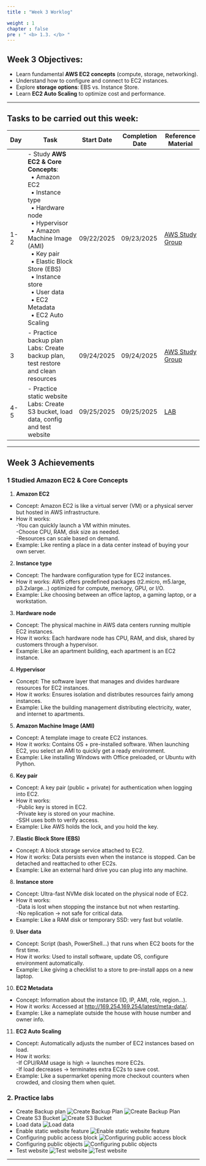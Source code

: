 ```yaml
---
title : "Week 3 Worklog"

weight : 1 
chapter : false
pre : " <b> 1.3. </b> "
---
```

## Week 3 Objectives:
- Learn fundamental **AWS EC2 concepts** (compute, storage, networking).  
- Understand how to configure and connect to EC2 instances.  
- Explore **storage options**: EBS vs. Instance Store.  
- Learn **EC2 Auto Scaling** to optimize cost and performance.  

---

## Tasks to be carried out this week:

| Day | Task | Start Date | Completion Date | Reference Material |
|-----|------|------------|-----------------|-------------------|
| 1-2 | - Study **AWS EC2 & Core Concepts**:<br>&nbsp;&nbsp;• Amazon EC2<br>&nbsp;&nbsp;• Instance type<br>&nbsp;&nbsp;• Hardware node<br>&nbsp;&nbsp;• Hypervisor<br>&nbsp;&nbsp;• Amazon Machine Image (AMI)<br>&nbsp;&nbsp;• Key pair<br>&nbsp;&nbsp;• Elastic Block Store (EBS)<br>&nbsp;&nbsp;• Instance store<br>&nbsp;&nbsp;• User data<br>&nbsp;&nbsp;• EC2 Metadata<br>&nbsp;&nbsp;• EC2 Auto Scaling | 09/22/2025 | 09/23/2025 | [AWS Study Group](https://www.youtube.com/watch?v=AQlsd0nWdZk&list=PLahN4TLWtox2a3vElknwzU_urND8hLn1i) |
| 3 | - Practice backup plan Labs: Create backup plan, test restore and clean resources | 09/24/2025 | 09/24/2025 |[AWS Study Group](https://www.youtube.com/watch?v=AQlsd0nWdZk&list=PLahN4TLWtox2a3vElknwzU_urND8hLn1i) |
| 4-5 | - Practice static website Labs: Create S3 bucket, load data, config and test website | 09/25/2025 | 09/25/2025 |[LAB](https://000057.awsstudygroup.com/2-prerequiste/2.2-uploaddata/) |


---

## Week 3 Achievements

### 1 Studied **Amazon EC2 & Core Concepts**

1. **Amazon EC2**  
- Concept: Amazon EC2 is like a virtual server (VM) or a physical server but hosted in AWS infrastructure.  
- How it works:  
 -You can quickly launch a VM within minutes.  
 -Choose CPU, RAM, disk size as needed.  
 -Resources can scale based on demand.  
- Example: Like renting a place in a data center instead of buying your own server.  

2. **Instance type**  
- Concept: The hardware configuration type for EC2 instances.  
- How it works: AWS offers predefined packages (t2.micro, m5.large, p3.2xlarge…) optimized for compute, memory, GPU, or I/O.  
- Example: Like choosing between an office laptop, a gaming laptop, or a workstation.  

3. **Hardware node**  
- Concept: The physical machine in AWS data centers running multiple EC2 instances.  
- How it works: Each hardware node has CPU, RAM, and disk, shared by customers through a hypervisor.  
- Example: Like an apartment building, each apartment is an EC2 instance.  

4. **Hypervisor**  
- Concept: The software layer that manages and divides hardware resources for EC2 instances.  
- How it works: Ensures isolation and distributes resources fairly among instances.  
- Example: Like the building management distributing electricity, water, and internet to apartments.  

5. **Amazon Machine Image (AMI)**  
- Concept: A template image to create EC2 instances.  
- How it works: Contains OS + pre-installed software. When launching EC2, you select an AMI to quickly get a ready environment.  
- Example: Like installing Windows with Office preloaded, or Ubuntu with Python.  

6. **Key pair**  
- Concept: A key pair (public + private) for authentication when logging into EC2.  
- How it works:  
 -Public key is stored in EC2.  
 -Private key is stored on your machine.  
 -SSH uses both to verify access.  
- Example: Like AWS holds the lock, and you hold the key.  

7. **Elastic Block Store (EBS)**  
- Concept: A block storage service attached to EC2.  
- How it works: Data persists even when the instance is stopped. Can be detached and reattached to other EC2s.  
- Example: Like an external hard drive you can plug into any machine.  

8. **Instance store**  
- Concept: Ultra-fast NVMe disk located on the physical node of EC2.  
- How it works:  
 -Data is lost when stopping the instance but not when restarting.  
 -No replication → not safe for critical data.  
- Example: Like a RAM disk or temporary SSD: very fast but volatile.  

9. **User data**  
- Concept: Script (bash, PowerShell…) that runs when EC2 boots for the first time.  
- How it works: Used to install software, update OS, configure environment automatically.  
- Example: Like giving a checklist to a store to pre-install apps on a new laptop.  

10. **EC2 Metadata**  
- Concept: Information about the instance (ID, IP, AMI, role, region…).  
- How it works: Accessed at http://169.254.169.254/latest/meta-data/.  
- Example: Like a nameplate outside the house with house number and owner info.  

11. **EC2 Auto Scaling**  
- Concept: Automatically adjusts the number of EC2 instances based on load.  
- How it works:  
  -If CPU/RAM usage is high → launches more EC2s.  
  -If load decreases → terminates extra EC2s to save cost.  
- Example: Like a supermarket opening more checkout counters when crowded, and closing them when quiet.  

### 2. Practice labs 
 - Create Backup plan
 ![Create Backup Plan](/images/1.worklog/013-worklog.png)
 ![Create Backup Plan](/images/1.worklog/014-worklog.png)
 - Create S3 Bucket
 ![Create S3 Bucket](/images/1.worklog/015-worklog.png)
 - Load data
 ![Load data](/images/1.worklog/016-worklog.png)
 - Enable static website feature
 ![Enable static website feature](/images/1.worklog/017-worklog.png)
 - Configuring public access block
 ![Configuring public access block](/images/1.worklog/018-worklog.png)
 - Configuring public objects
![Configuring public objects](/images/1.worklog/019-worklog.png)
 - Test website
![Test website](/images/1.worklog/020-worklog.png)
![Test website](/images/1.worklog/021-worklog.png)
---

